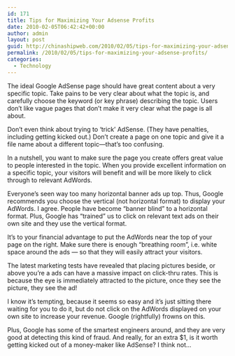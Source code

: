 ```yaml
---
id: 171
title: Tips for Maximizing Your Adsense Profits
date: 2010-02-05T06:42:42+00:00
author: admin
layout: post
guid: http://chinashipweb.com/2010/02/05/tips-for-maximizing-your-adsense-profits/
permalink: /2010/02/05/tips-for-maximizing-your-adsense-profits/
categories:
  - Technology
---
```

The ideal Google AdSense page should have great content about a very specific topic. Take pains to be very clear about what the topic is, and carefully choose the keyword (or key phrase) describing the topic. Users don’t like vague pages that don’t make it very clear what the page is all about.

Don’t even think about trying to &#8216;trick&#8217; AdSense. (They have penalties, including getting kicked out.) Don&#8217;t create a page on one topic and give it a file name about a different topic—that’s too confusing.

In a nutshell, you want to make sure the page you create offers great value to people interested in the topic. When you provide excellent information on a specific topic, your visitors will benefit and will be more likely to click through to relevant AdWords.

Everyone’s seen way too many horizontal banner ads up top. Thus, Google recommends you choose the vertical (not horizontal format) to display your AdWords. I agree. People have become &#8220;banner blind&#8221; to a horizontal format. Plus, Google has &#8220;trained&#8221; us to click on relevant text ads on their own site and they use the vertical format.

It’s to your financial advantage to put the AdWords near the top of your page on the right. Make sure there is enough &#8220;breathing room&#8221;, i.e. white space around the ads &#8212; so that they will easily attract your visitors.

The latest marketing tests have revealed that placing pictures beside, or above you’re a ads can have a massive impact on click-thru rates. This is because the eye is immediately attracted to the picture, once they see the picture, they see the ad!

I know it’s tempting, because it seems so easy and it’s just sitting there waiting for you to do it, but do not click on the AdWords displayed on your own site to increase your revenue. Google (rightfully) frowns on this.

Plus, Google has some of the smartest engineers around, and they are very good at detecting this kind of fraud. And really, for an extra $1, is it worth getting kicked out of a money-maker like AdSense? I think not…